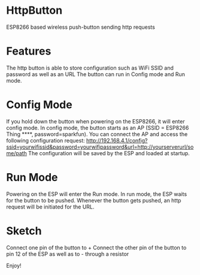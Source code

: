 # HttpButton
ESP8266 based wireless push-button sending http requests

Features
========
The http button is able to store configuration such as WiFi SSID and password as well as an URL
The button can run in Config mode and Run mode.

Config Mode
===========
If you hold down the button when powering on the ESP8266, it will enter config mode.
In config mode, the button starts as an AP (SSID = ESP8266 Thing ****, password=sparkfun).
You can connect the AP and access the following configuration request: http://192.168.4.1/config?ssid=yourwifissid&password=yourwifipassword&url=http://yourserverurl/some/path
The configuration will be saved by the ESP and loaded at startup.

Run Mode
========
Powering on the ESP will enter the Run mode.
In run mode, the ESP waits for the button to be pushed. Whenever the button gets pushed, an http request will be initiated for the URL.

Sketch
======
Connect one pin of the button to +
Connect the other pin of the button to pin 12 of the ESP as well as to - through a resistor

Enjoy!
